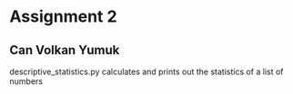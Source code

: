 # Assignment 2

## Can Volkan Yumuk

descriptive_statistics.py calculates and prints out the statistics of a list of numbers
